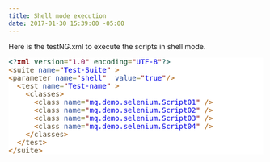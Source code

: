 ```yaml
---
title: Shell mode execution
date: 2017-01-30 15:39:00 -05:00
---
```


Here is the testNG.xml to execute the scripts in shell mode.
<pre style='color:#000000;background:#ffffff;'><span style='color:#004a43; '>&lt;?</span><span style='color:#800000; font-weight:bold; '>xml</span><span style='color:#004a43; '> </span><span style='color:#074726; '>version</span><span style='color:#808030; '>=</span><span style='color:#800000; '>"</span><span style='color:#7d0045; '>1.0</span><span style='color:#800000; '>"</span><span style='color:#004a43; '> </span><span style='color:#074726; '>encoding</span><span style='color:#808030; '>=</span><span style='color:#800000; '>"</span><span style='color:#0000e6; '>UTF-8</span><span style='color:#800000; '>"</span><span style='color:#004a43; '>?></span>
<span style='color:#a65700; '>&lt;</span><span style='color:#5f5035; '>suite</span> <span style='color:#274796; '>name</span><span style='color:#808030; '>=</span><span style='color:#800000; '>"</span><span style='color:#0000e6; '>Test-Suite</span><span style='color:#800000; '>"</span> <span style='color:#a65700; '>></span>
<span style='color:#a65700; '>&lt;</span><span style='color:#5f5035; '>parameter</span> <span style='color:#274796; '>name</span><span style='color:#808030; '>=</span><span style='color:#800000; '>"</span><span style='color:#0000e6; '>shell</span><span style='color:#800000; '>"</span>  <span style='color:#274796; '>value</span><span style='color:#808030; '>=</span><span style='color:#800000; '>"</span><span style='color:#0000e6; '>true</span><span style='color:#800000; '>"</span><span style='color:#a65700; '>/></span>
  <span style='color:#a65700; '>&lt;</span><span style='color:#5f5035; '>test</span> <span style='color:#274796; '>name</span><span style='color:#808030; '>=</span><span style='color:#800000; '>"</span><span style='color:#0000e6; '>Test-name</span><span style='color:#800000; '>"</span> <span style='color:#a65700; '>></span>
    <span style='color:#a65700; '>&lt;</span><span style='color:#5f5035; '>classes</span><span style='color:#a65700; '>></span>
      <span style='color:#a65700; '>&lt;</span><span style='color:#5f5035; '>class</span> <span style='color:#274796; '>name</span><span style='color:#808030; '>=</span><span style='color:#800000; '>"</span><span style='color:#0000e6; '>mq.demo.selenium.Script01</span><span style='color:#800000; '>"</span> <span style='color:#a65700; '>/></span>
      <span style='color:#a65700; '>&lt;</span><span style='color:#5f5035; '>class</span> <span style='color:#274796; '>name</span><span style='color:#808030; '>=</span><span style='color:#800000; '>"</span><span style='color:#0000e6; '>mq.demo.selenium.Script02</span><span style='color:#800000; '>"</span> <span style='color:#a65700; '>/></span>
      <span style='color:#a65700; '>&lt;</span><span style='color:#5f5035; '>class</span> <span style='color:#274796; '>name</span><span style='color:#808030; '>=</span><span style='color:#800000; '>"</span><span style='color:#0000e6; '>mq.demo.selenium.Script03</span><span style='color:#800000; '>"</span> <span style='color:#a65700; '>/></span>
      <span style='color:#a65700; '>&lt;</span><span style='color:#5f5035; '>class</span> <span style='color:#274796; '>name</span><span style='color:#808030; '>=</span><span style='color:#800000; '>"</span><span style='color:#0000e6; '>mq.demo.selenium.Script04</span><span style='color:#800000; '>"</span> <span style='color:#a65700; '>/></span>
    <span style='color:#a65700; '>&lt;/</span><span style='color:#5f5035; '>classes</span><span style='color:#a65700; '>></span>
  <span style='color:#a65700; '>&lt;/</span><span style='color:#5f5035; '>test</span><span style='color:#a65700; '>></span>
<span style='color:#a65700; '>&lt;/</span><span style='color:#5f5035; '>suite</span><span style='color:#a65700; '>></span>
</pre>